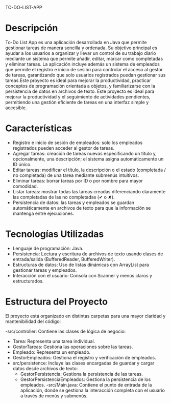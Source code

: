 TO-DO-LIST-APP


# Descripción

To-Do List App es una aplicación desarrollada en Java que permite gestionar tareas de manera sencilla y ordenada. Su objetivo principal es ayudar a los usuarios a organizar y llevar un control de su trabajo diario mediante un sistema que permite añadir, editar, marcar como completadas y eliminar tareas.
La aplicación incluye además un sistema de empleados que permite el registro e inicio de sesión para controlar el acceso al gestor de tareas, garantizando que solo usuarios registrados puedan gestionar sus tareas.Este proyecto es ideal para mejorar la productividad, practicar conceptos de programación orientada a objetos, y familiarizarse con la persistencia de datos en archivos de texto.
Este proyecto es ideal para mejorar la productividad y el seguimiento de actividades pendientes, permitiendo una gestión eficiente de tareas en una interfaz simple y accesible.

# Características

- Registro e inicio de sesión de empleados: solo los empleados registrados pueden acceder al gestor de tareas.
- Agregar tareas: creación de tareas nuevas especificando un título y, opcionalmente, una descripción; el sistema asigna automáticamente un ID único.
- Editar tareas: modificar el título, la descripción o el estado (completada / no completada) de una tarea mediante submenús intuitivos.
- Eliminar tareas: borrar tareas por ID o por nombre para mayor comodidad.
- Listar tareas: mostrar todas las tareas creadas diferenciando claramente las completadas de las no completadas (✔ o ✘).
- Persistencia de datos: las tareas y empleados se guardan automáticamente en archivos de texto para que la información se mantenga entre ejecuciones.



# Tecnologías Utilizadas

- Lenguaje de programación: Java.
- Persistencia: Lectura y escritura de archivos de texto usando clases de entrada/salida (BufferedReader, BufferedWriter).
- Estructuras de datos: Uso de listas dinámicas con ArrayList para gestionar tareas y empleados.
- Interacción con el usuario: Consola con Scanner y menús claros y estructurados.

# Estructura del Proyecto

El proyecto está organizado en distintas carpetas para una mayor claridad y mantenibilidad del código:

-src/controller: Contiene las clases de lógica de negocio:
 - Tarea: Representa una tarea individual.
 - GestorTareas: Gestiona las operaciones sobre las tareas.
 - Empleado: Representa un empleado.
 - GestorEmpleados: Gestiona el registro y verificación de empleados.
- src/persistence: Incluye las clases encargadas de guardar y cargar datos desde archivos de texto:
  - GestorPersistencia: Gestiona la persistencia de las tareas.
  - GestorPersistenciaEmpleados: Gestiona la persistencia de los empleados.
-src/Main.java: Contiene el punto de entrada de la aplicación, donde se gestiona la interacción completa con el usuario a través de menús y submenús.
